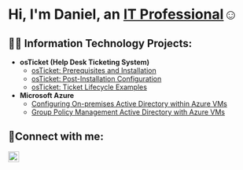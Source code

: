<h1>Hi, I'm Daniel, an <a href="https://linkedin.com/in/Josh">IT Professional</a>☺</h1>

<h2>👨‍💻 Information Technology Projects:</h2>

- <b>osTicket (Help Desk Ticketing System)</b>
  - [osTicket: Prerequisites and Installation](https://github.com/daniel-house-create/osTicket-Installation)
  - [osTicket: Post-Installation Configuration](https://github.com/daniel-house-create/osTicket-Post-Install)
  - [osTicket: Ticket Lifecycle Examples]([https://github.com/daniel-house-create/osTickets-Tickets)
- <b>Microsoft Azure</b>
  - [Configuring On-premises Active Directory within Azure VMs](https://github.com/daniel-house-create/active-directory-setup)
  - [Group Policy Management Active Directory with Azure VMs](https://github.com/daniel-house-create/gp-management-ad)

<h2>🤳Connect with me:</h2>

[<img align="left" alt="Josh | LinkedIn" width="22px" src="https://cdn.jsdelivr.net/npm/simple-icons@v3/icons/linkedin.svg" />][linkedin]

[linkedin]: (https://www.linkedin.com/in/daniel-house-b45579330/)

<!---
Daniel-House-create/Daniel-House-create is a ✨ special ✨ repository because its `README.md` (this file) appears on your GitHub profile.
You can click the Preview link to take a look at your changes.
--->
